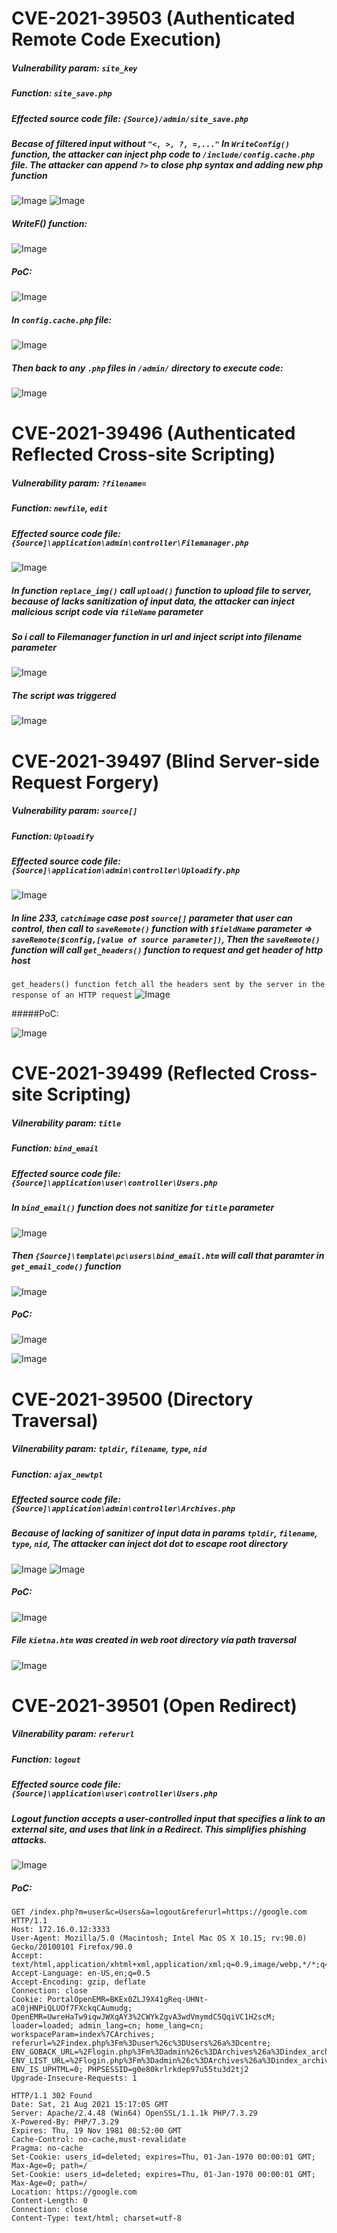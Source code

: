 # CVE-2021-39503 (Authenticated Remote Code Execution)
##### Vulnerability param: `site_key`
##### Function: `site_save.php`
##### Effected source code file: `{Source}/admin/site_save.php`
##### Becase of filtered input without `"<, >, ?, =,..."` In `WriteConfig()` function, the attacker can inject php code to `/include/config.cache.php` file. The attacker can append `?>` to close php syntax and adding new php function
![Image](https://user-images.githubusercontent.com/54875703/130347363-253e4b5b-04b9-44d9-8d40-201f8b24de61.png)
![Image](https://user-images.githubusercontent.com/54875703/130347537-9c3c9b36-fcbc-40dc-bdff-83d9e488db4e.png)
##### WriteF() function:
![Image](https://user-images.githubusercontent.com/54875703/130347315-b2427204-26b4-41ae-9e6a-52fa445ecd82.png)
##### PoC:
![Image](https://user-images.githubusercontent.com/54875703/130347687-05de1b51-62bc-43d1-95ef-2249848a81f9.png)
##### In `config.cache.php` file:
![Image](https://user-images.githubusercontent.com/54875703/130347788-5f178509-7b49-40ee-bf17-346ea70d2e75.png)
##### Then back to any `.php` files in `/admin/` directory to execute code:
![Image](https://user-images.githubusercontent.com/54875703/130347838-d487d7f7-2be5-4e3b-93c5-7ade2fc73691.png)

# CVE-2021-39496 (Authenticated Reflected Cross-site Scripting)
##### Vulnerability param: `?filename=`
##### Function: `newfile`, `edit`
##### Effected source code file: `{Source]\application\admin\controller\Filemanager.php`
![Image](https://i.imgur.com/JJrTB7z.png)
##### In function `replace_img()` call `upload()` function to upload file to server, because of lacks sanitization of input data, the attacker can inject malicious script code via `fileName` parameter
##### So i call to Filemanager function in url and inject script into filename parameter 
![Image](https://i.imgur.com/IWWkQFb.png)
##### The script was triggered
![Image](https://i.imgur.com/K5GvOM3.png)

# CVE-2021-39497 (Blind Server-side Request Forgery)
##### Vulnerability param: `source[]`
##### Function: `Uploadify`
##### Effected source code file: `{Source]\application\admin\controller\Uploadify.php`
![Image](https://user-images.githubusercontent.com/54875703/130278413-79bd7c9e-6cbb-4f1c-a82a-db602eb58979.png)
##### In line 233, `catchimage` case post `source[]` parameter that user can control, then call to `saveRemote()` function with `$fieldName` parameter => `saveRemote($config,[value of source parameter])`, Then the `saveRemote()` function will call `get_headers()` function to request and get header of http host
```get_headers() function fetch all the headers sent by the server in the response of an HTTP request```
![Image](https://user-images.githubusercontent.com/54875703/130278519-13f90c07-740d-4f7a-bc1e-4ce7ba814045.png)

#####PoC:

![Image](https://user-images.githubusercontent.com/54875703/130278564-d8ea6431-19e0-424e-9604-d95744906976.png)

# CVE-2021-39499 (Reflected Cross-site Scripting)
##### Vilnerability param: `title`
##### Function: `bind_email`
##### Effected source code file: `{Source]\application\user\controller\Users.php`

##### In `bind_email()` function does not sanitize for `title` parameter
![Image](https://i.imgur.com/qpCvA6K.png)
##### Then `{Source]\template\pc\users\bind_email.htm` will call that paramter in `get_email_code()` function
![Image](https://i.imgur.com/NJExb7n.png)
##### PoC:
![Image](https://i.imgur.com/2k0HuLV.png)

![Image](https://i.imgur.com/eeQZV5M.png)

# CVE-2021-39500 (Directory Traversal)
##### Vilnerability param: `tpldir`, `filename`, `type`, `nid`
##### Function: `ajax_newtpl`
##### Effected source code file: `{Source]\application\admin\controller\Archives.php`
##### Because of lacking of sanitizer of input data in params `tpldir`, `filename`, `type`, `nid`, The attacker can inject dot dot to escape root directory
![Image](https://user-images.githubusercontent.com/54875703/130314686-7827a2ac-8d9f-41f1-b892-e1cf86d86498.png)
![Image](https://user-images.githubusercontent.com/54875703/130314694-f38a640d-3743-4b30-ad02-095a2dacf41c.png)
##### PoC:
![Image](https://user-images.githubusercontent.com/54875703/130314701-a8cabe8e-9e2d-43c2-8c0d-7c995a638a95.png)
##### File `kietna.htm` was created in web root directory via path traversal
![Image](https://i.imgur.com/FFeemNj.png)

# CVE-2021-39501 (Open Redirect)
##### Vilnerability param: `referurl`
##### Function: `logout`
##### Effected source code file: `{Source]\application\user\controller\Users.php`
##### Logout function accepts a user-controlled input that specifies a link to an external site, and uses that link in a Redirect. This simplifies phishing attacks.
![Image](https://user-images.githubusercontent.com/54875703/130326456-1f448474-3b12-4e5e-bb27-c981fb12486a.png)
##### PoC:
```
GET /index.php?m=user&c=Users&a=logout&referurl=https://google.com HTTP/1.1
Host: 172.16.0.12:3333
User-Agent: Mozilla/5.0 (Macintosh; Intel Mac OS X 10.15; rv:90.0) Gecko/20100101 Firefox/90.0
Accept: text/html,application/xhtml+xml,application/xml;q=0.9,image/webp,*/*;q=0.8
Accept-Language: en-US,en;q=0.5
Accept-Encoding: gzip, deflate
Connection: close
Cookie: PortalOpenEMR=BKEx0ZLJ9X41gReq-UHNt-aC0jHNPiQLUOf7FXckqCAumudg; OpenEMR=UwreHaTw9iqwJWXqAY3%2CWYkZgvA3wdVmymdC5QqiVC1H2scM; loader=loaded; admin_lang=cn; home_lang=cn; workspaceParam=index%7CArchives; referurl=%2Findex.php%3Fm%3Duser%26c%3DUsers%26a%3Dcentre; ENV_GOBACK_URL=%2Flogin.php%3Fm%3Dadmin%26c%3DArchives%26a%3Dindex_archives%26typeid%3D24%26lang%3Dcn; ENV_LIST_URL=%2Flogin.php%3Fm%3Dadmin%26c%3DArchives%26a%3Dindex_archives%26lang%3Dcn; ENV_IS_UPHTML=0; PHPSESSID=g0e80krlrkdep97u55tu3d2tj2
Upgrade-Insecure-Requests: 1
```
```
HTTP/1.1 302 Found
Date: Sat, 21 Aug 2021 15:17:05 GMT
Server: Apache/2.4.48 (Win64) OpenSSL/1.1.1k PHP/7.3.29
X-Powered-By: PHP/7.3.29
Expires: Thu, 19 Nov 1981 08:52:00 GMT
Cache-Control: no-cache,must-revalidate
Pragma: no-cache
Set-Cookie: users_id=deleted; expires=Thu, 01-Jan-1970 00:00:01 GMT; Max-Age=0; path=/
Set-Cookie: users_id=deleted; expires=Thu, 01-Jan-1970 00:00:01 GMT; Max-Age=0; path=/
Location: https://google.com
Content-Length: 0
Connection: close
Content-Type: text/html; charset=utf-8
```
